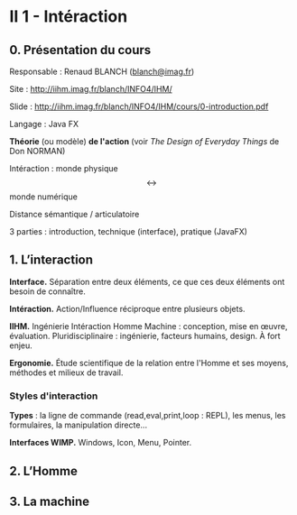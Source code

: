 # II 1 - Intéraction

## 0. Présentation du cours

Responsable : Renaud BLANCH (<blanch@imag.fr>)

Site : <http://iihm.imag.fr/blanch/INFO4/IHM/>

Slide : <http://iihm.imag.fr/blanch/INFO4/IHM/cours/0-introduction.pdf>

Langage : Java FX

**Théorie** (ou modèle) **de l'action** (voir *The Design of Everyday Things* de Don NORMAN)

Intéraction : monde physique $$\leftrightarrow$$ monde numérique

Distance sémantique / articulatoire

3 parties : introduction, technique (interface), pratique (JavaFX)

## 1. L’interaction

**Interface.** Séparation entre deux éléments, ce que ces deux éléments ont besoin de connaître.

**Intéraction.** Action/Influence réciproque entre plusieurs objets.

**IIHM.** Ingénierie Intéraction Homme Machine : conception, mise en œuvre, évaluation. Pluridisciplinaire : ingénierie, facteurs humains, design. À fort enjeu.

**Ergonomie.** Étude scientifique de la relation entre l'Homme et ses moyens, méthodes et milieux de travail.

### Styles d'interaction

**Types** : la ligne de commande (read,eval,print,loop : REPL), les menus, les formulaires, la manipulation directe...

**Interfaces WIMP.** Windows, Icon, Menu, Pointer.

## 2. L’Homme

## 3. La machine
